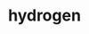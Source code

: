 ---
title: "hydrogen"
layout: cache
categories: [package, develop-2023-10-29]
meta: {"versions": ["1.5.1"], "compilers": ["gcc@=11.4.0", "gcc@=7.5.0", "gcc@=9.4.0", "oneapi@=2023.2.0"], "oss": ["ubuntu18.04", "ubuntu20.04"], "platforms": ["linux"], "targets": ["neoverse_v1", "ppc64le", "x86_64_v3"], "stacks": ["e4s", "e4s-neoverse_v1", "e4s-oneapi", "e4s-power", "radiuss", "root"], "num_specs": 5, "num_specs_by_stack": {"radiuss": 1, "root": 5, "e4s-neoverse_v1": 1, "e4s-power": 1, "e4s": 1, "e4s-oneapi": 1}}
spec_details: [{"hash": "lux3evgwcmliwjkmctlv3vuwh7sxqdzq", "compiler": "gcc@=7.5.0", "versions": ["1.5.1"], "os": "ubuntu18.04", "platform": "linux", "target": "x86_64_v3", "variants": ["~al", "blas=openblas", "build_system=cmake", "build_type=Release", "~cuda", "generator=ninja", "~half", "+int64", "~int64_blas", "~ipo", "~mpfr", "~omp_taskloops", "+openmp", "+openmp_blas", "~quad", "~rocm", "~scalapack", "+shared", "~test"], "stacks": ["radiuss", "root"], "size": "-", "tarball": "https://binaries.spack.io/releases/develop-2023-10-29/build_cache/linux-ubuntu18.04-x86_64_v3/gcc-7.5.0/hydrogen-1.5.1/linux-ubuntu18.04-x86_64_v3-gcc-7.5.0-hydrogen-1.5.1-lux3evgwcmliwjkmctlv3vuwh7sxqdzq.spack"}, {"hash": "bxzgh2k5yrl7wgzn46mnp6g44jso56kk", "compiler": "gcc@=11.4.0", "versions": ["1.5.1"], "os": "ubuntu20.04", "platform": "linux", "target": "neoverse_v1", "variants": ["~al", "blas=openblas", "build_system=cmake", "build_type=Release", "~cuda", "generator=ninja", "~half", "+int64", "~int64_blas", "~ipo", "~mpfr", "~omp_taskloops", "+openmp", "+openmp_blas", "~quad", "~rocm", "~scalapack", "+shared", "~test"], "stacks": ["root", "e4s-neoverse_v1"], "size": "-", "tarball": "https://binaries.spack.io/releases/develop-2023-10-29/build_cache/linux-ubuntu20.04-neoverse_v1/gcc-11.4.0/hydrogen-1.5.1/linux-ubuntu20.04-neoverse_v1-gcc-11.4.0-hydrogen-1.5.1-bxzgh2k5yrl7wgzn46mnp6g44jso56kk.spack"}, {"hash": "a6vfn5cuvvhvgglh3kovn5j2nfpynn5j", "compiler": "gcc@=9.4.0", "versions": ["1.5.1"], "os": "ubuntu20.04", "platform": "linux", "target": "ppc64le", "variants": ["~al", "blas=openblas", "build_system=cmake", "build_type=Release", "~cuda", "generator=ninja", "~half", "+int64", "~int64_blas", "~ipo", "~mpfr", "~omp_taskloops", "+openmp", "+openmp_blas", "~quad", "~rocm", "~scalapack", "+shared", "~test"], "stacks": ["e4s-power", "root"], "size": "-", "tarball": "https://binaries.spack.io/releases/develop-2023-10-29/build_cache/linux-ubuntu20.04-ppc64le/gcc-9.4.0/hydrogen-1.5.1/linux-ubuntu20.04-ppc64le-gcc-9.4.0-hydrogen-1.5.1-a6vfn5cuvvhvgglh3kovn5j2nfpynn5j.spack"}, {"hash": "n25zakkbuikfn2d5lkgyazo4l75g3end", "compiler": "gcc@=11.4.0", "versions": ["1.5.1"], "os": "ubuntu20.04", "platform": "linux", "target": "x86_64_v3", "variants": ["~al", "blas=openblas", "build_system=cmake", "build_type=Release", "~cuda", "generator=ninja", "~half", "+int64", "~int64_blas", "~ipo", "~mpfr", "~omp_taskloops", "+openmp", "+openmp_blas", "~quad", "~rocm", "~scalapack", "+shared", "~test"], "stacks": ["e4s", "root"], "size": "-", "tarball": "https://binaries.spack.io/releases/develop-2023-10-29/build_cache/linux-ubuntu20.04-x86_64_v3/gcc-11.4.0/hydrogen-1.5.1/linux-ubuntu20.04-x86_64_v3-gcc-11.4.0-hydrogen-1.5.1-n25zakkbuikfn2d5lkgyazo4l75g3end.spack"}, {"hash": "nxzbhtna4fhnjmde254t4dwuvrzxkhfu", "compiler": "oneapi@=2023.2.0", "versions": ["1.5.1"], "os": "ubuntu20.04", "platform": "linux", "target": "x86_64_v3", "variants": ["~al", "blas=openblas", "build_system=cmake", "build_type=Release", "~cuda", "generator=ninja", "~half", "+int64", "~int64_blas", "~ipo", "~mpfr", "~omp_taskloops", "+openmp", "+openmp_blas", "~quad", "~rocm", "~scalapack", "+shared", "~test"], "stacks": ["e4s-oneapi", "root"], "size": "-", "tarball": "https://binaries.spack.io/releases/develop-2023-10-29/build_cache/linux-ubuntu20.04-x86_64_v3/oneapi-2023.2.0/hydrogen-1.5.1/linux-ubuntu20.04-x86_64_v3-oneapi-2023.2.0-hydrogen-1.5.1-nxzbhtna4fhnjmde254t4dwuvrzxkhfu.spack"}]
---